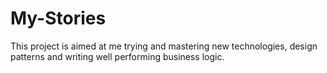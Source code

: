 # My-Stories
This project is aimed at me trying and mastering new technologies, design patterns and writing well performing business logic. 
